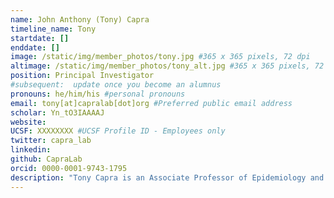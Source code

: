 ```yaml
---
name: John Anthony (Tony) Capra
timeline_name: Tony
startdate: []
enddate: []
image: /static/img/member_photos/tony.jpg #365 x 365 pixels, 72 dpi
altimage: /static/img/member_photos/tony_alt.jpg #365 x 365 pixels, 72 dpi
position: Principal Investigator
#subsequent:  update once you become an alumnus
pronouns: he/him/his #personal pronouns
email: tony[at]capralab[dot]org #Preferred public email address
scholar: Yn_tO3IAAAAJ
website: 
UCSF: XXXXXXXX #UCSF Profile ID - Employees only
twitter: capra_lab
linkedin: 
github: CapraLab
orcid: 0000-0001-9743-1795
description: "Tony Capra is an Associate Professor of Epidemiology and Biostatistics in the Bakar Computational Health Sciences Institute at the University of California, San Francisco.  He received his PhD in computer science from Princeton University and completed a postdoc in the Gladstone Institutes at UCSF. Prior to coming to UCSF, Tony spent 7 years at Vanderbilt University in Dept. of Biological Sciences and the Vanderbilt Genetics Institute (VGI)."
---
```

